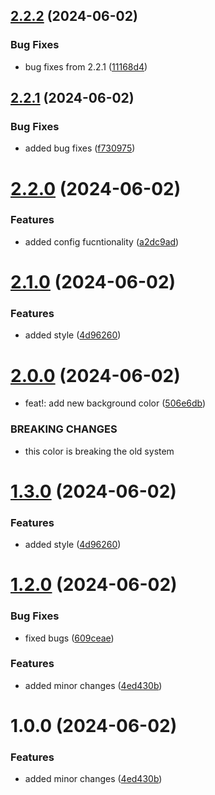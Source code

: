 ## [2.2.2](https://github.com/devKirkCartano/release/compare/v2.2.1...v2.2.2) (2024-06-02)


### Bug Fixes

* bug fixes from 2.2.1 ([11168d4](https://github.com/devKirkCartano/release/commit/11168d4cc50a87cd4e5d0d66602395d7700f95a5))

## [2.2.1](https://github.com/devKirkCartano/release/compare/v2.2.0...v2.2.1) (2024-06-02)


### Bug Fixes

* added bug fixes ([f730975](https://github.com/devKirkCartano/release/commit/f7309758f733d4901eb9e4a162ac8bb7579f9a3b))

# [2.2.0](https://github.com/devKirkCartano/release/compare/v2.1.0...v2.2.0) (2024-06-02)


### Features

* added config fucntionality ([a2dc9ad](https://github.com/devKirkCartano/release/commit/a2dc9adee577f1778d167566f1290d60c347a9b5))

# [2.1.0](https://github.com/devKirkCartano/release/compare/v2.0.0...v2.1.0) (2024-06-02)


### Features

* added style ([4d96260](https://github.com/devKirkCartano/release/commit/4d96260550b3d7069e85bba0b3aca7e505e57038))

# [2.0.0](https://github.com/devKirkCartano/release/compare/v1.2.0...v2.0.0) (2024-06-02)


* feat!: add new background color ([506e6db](https://github.com/devKirkCartano/release/commit/506e6db659f6b22647f6765469f772abd588f7c5))


### BREAKING CHANGES

* this color is breaking the old system

# [1.3.0](https://github.com/devKirkCartano/release/compare/v1.2.0...v1.3.0) (2024-06-02)


### Features

* added style ([4d96260](https://github.com/devKirkCartano/release/commit/4d96260550b3d7069e85bba0b3aca7e505e57038))


# [1.2.0](https://github.com/devKirkCartano/release/compare/v1.1.0...v1.2.0) (2024-06-02)


### Bug Fixes

* fixed bugs ([609ceae](https://github.com/devKirkCartano/release/commit/609ceaec41ec6d8806e9fb6a1f46c587ca6ff649))


### Features

* added minor changes ([4ed430b](https://github.com/devKirkCartano/release/commit/4ed430b4a3adea73b87c8ef26b0399cbf0c89249))

# 1.0.0 (2024-06-02)


### Features

* added minor changes ([4ed430b](https://github.com/devKirkCartano/release/commit/4ed430b4a3adea73b87c8ef26b0399cbf0c89249))
